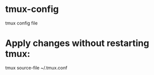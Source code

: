 # tmux-config
tmux config file

# Apply changes without restarting tmux:
tmux source-file ~/.tmux.conf